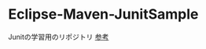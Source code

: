 # Eclipse-Maven-JunitSample
Junitの学習用のリポジトリ
[参考](https://qiita.com/hirotatsuuu/items/234d1d511382fa1a9542)